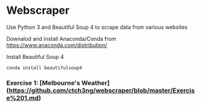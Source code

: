 # Webscraper
Use Python 3 and Beautiful Soup 4 to scrape data from various websites

Downalod and install Anaconda/Conda from https://www.anaconda.com/distribution/

Install Beautiful Soup 4

```
conda install beautifulsoup4
```

### Exercise 1: [Melbourne's Weather] (https://github.com/ctch3ng/webscraper/blob/master/Exercise%201.md)
